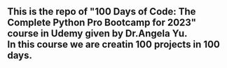 <h1 #100DaysOfCoding>
<h2 The projects of #100DaysOfCoding Course. 100 days, 100 projects!>
This is the repo of "100 Days of Code: The Complete Python Pro Bootcamp for 2023" course in Udemy given by Dr.Angela Yu. <br>
In this course we are creatin 100 projects in 100 days.

